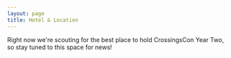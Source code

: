 ```yaml
---
layout: page
title: Hotel & Location
---
```


Right now we're scouting for the best place to hold CrossingsCon Year Two, so stay tuned to this space for news!
